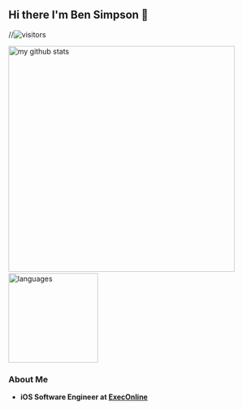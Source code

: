 ## Hi there I'm Ben Simpson 👋

//![visitors](https://visitor-badge.glitch.me/badge?page_id=page.id)

<p align="left">
<img src="https://github-readme-stats.vercel.app/api?username=bsimps01&show_icons=true&title_color=fff&icon_color=ffbb00&text_color=9f9f9f&bg_color=151515" alt="my github stats" width="445"/>&nbsp;<img src="https://github-readme-stats.vercel.app/api/top-langs/?username=bsimps01&layout=compact&show_icons=true&title_color=fff&icon_color=fc8930&text_color=9f9f9f&bg_color=151515" alt="languages" height="176">
</p>

### About Me

- <p><b>iOS Software Engineer at <a href="https://www.execonline.com/">ExecOnline </a>
<!-- - <p><b>Former iOS Engineer Intern</b> at <a href="https://apps.apple.com/us/app/juix/id1460541483">Juix </a> <a href="https://www.juix.com/"><img src="https://res-3.cloudinary.com/crunchbase-production/image/upload/c_lpad,h_256,w_256,f_auto,q_auto:eco/ypopms1hsjxqp40e6izg" width="20" /></a> <p>
  
- <p><b>Former Intern</b> at <a href="https://labs.codeday.org/">Code Day Labs </a> <a href="https://labs.codeday.org/"><img src="https://avatars.githubusercontent.com/u/63003896?s=200&v=4" width="35" /></a> <p>
  
- <p> <b>B.S. in Computer Science</b> at <a href="https://www.dominican.edu/"> Dominican University of California <img src="https://www.dominican.edu/sites/default/files/styles/width_960/public/2020-06/President%20Marcy%20Statement%20Image%20University%20Logo.jpg?itok=eGn3JeDs" width="35"/></p> -->

<!-- 📫  How to reach me: 
[![Linkedin: Ben Simpson](https://img.shields.io/badge/-BenSimpson-blue?style=flat-square&logo=Linkedin&logoColor=white&link=https://www.linkedin.com/in/bs1mpson/)](https://www.linkedin.com/in/bs1mpson/)
<a href="https://github.com/bsimps01" target="_blank"><img alt="Github" src="https://img.shields.io/badge/GitHub-%2312100E.svg?&style=for-the-badge&logo=Github&logoColor=white"/></a>
[![Ben Simpson](https://img.shields.io/badge/gmail-D14836?&style=for-the-badge&logo=gmail&logoColor=white)](https://mail.google.com/mail/u/0/?tab=rm#inbox?compose=CllgCJfmrJhRkzbLbWnpWjhlPrCCDjzVdgXscVFcPKJmMcZnNjNNqBXPPFMrfKbnPZPLGpwLxwL) -->
<!-- - <b>Check out all the cool stuff I've been working on in my</b><a href="https://www.makeschool.com/portfolio/ben-simpson"> portfolio</a> -->

<!--
**bsimps01/bsimps01** is a ✨ _special_ ✨ repository because its `README.md` (this file) appears on your GitHub profile.

Here are some ideas to get you started:

- 🔭 I’m currently working on ...
- 🌱 I’m currently learning ...
- 👯 I’m looking to collaborate on ...
- 🤔 I’m looking for help with ...
- 💬 Ask me about ...
- 📫 How to reach me: ...
- 😄 Pronouns: ...
- ⚡ Fun fact: ...
-->
